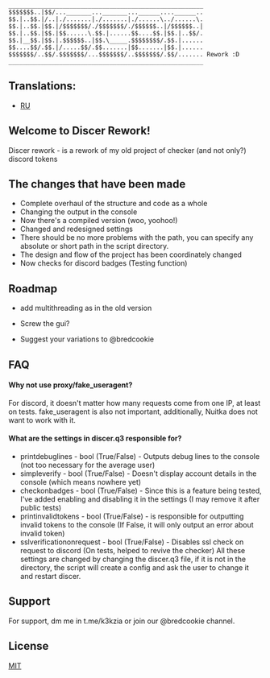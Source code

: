     ______________________________________________________
    $$$$$$$..|$$/..._______..._______...______....______..
    $$.|..$$.|/..|./.......|./.......|./......\../......\.
    $$.|..$$.|$$.|/$$$$$$$/./$$$$$$$/./$$$$$$..|/$$$$$$..|
    $$.|..$$.|$$.|$$......\.$$.|......$$....$$.|$$.|..$$/.
    $$.|__$$.|$$.|.$$$$$$..|$$.\_____.$$$$$$$$/.$$.|......
    $$....$$/.$$.|/.....$$/.$$.......|$$.......|$$.|......
    $$$$$$$/..$$/.$$$$$$$/...$$$$$$$/..$$$$$$$/.$$/....... Rework :D
    ______________________________________________________
## Translations:

 - [RU](https://github.com/quickyyy/Discer-Rework/blob/main/READMERU.md)


## Welcome to Discer Rework!

Discer rework - is a rework of my old project of checker (and not only?) discord tokens
## The changes that have been made

- Complete overhaul of the structure and code as a whole
- Changing the output in the console
- Now there's a compiled version (woo, yoohoo!)
- Changed and redesigned settings
- There should be no more problems with the path, you can specify any absolute or short path in the script directory.
- The design and flow of the project has been coordinately changed
- Now checks for discord badges (Testing function)
## Roadmap

- add multithreading as in the old version

- Screw the gui?

- Suggest your variations to @bredcookie


## FAQ

#### Why not use proxy/fake_useragent?

For discord, it doesn't matter how many requests come from one IP, at least on tests. fake_useragent is also not important, additionally, Nuitka does not want to work with it.

#### What are the settings in discer.q3 responsible for?

- printdebuglines - bool (True/False) - Outputs debug lines to the console (not too necessary for the average user)
- simpleverify - bool (True/False) - Doesn't display account details in the console (which means nowhere yet)
- checkonbadges - bool (True/False) - Since this is a feature being tested, I've added enabling and disabling it in the settings (I may remove it after public tests)
- printinvalidtokens - bool (True/False) - is responsible for outputting invalid tokens to the console (If False, it will only output an error about invalid token)
- sslverificationonrequest - bool (True/False) - Disables ssl check on request to discord (On tests, helped to revive the checker)
All these settings are changed by changing the discer.q3 file, if it is not in the directory, the script will create a config and ask the user to change it and restart discer.
## Support

For support, dm me in  t.me/k3kzia or join our @bredcookie channel.


## License

[MIT](https://choosealicense.com/licenses/mit/)

